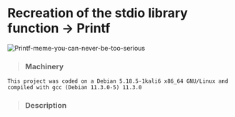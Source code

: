 # Recreation of the stdio library function -> Printf
![Printf-meme-you-can-never-be-too-serious](https://pics.me.me/developers-gdb-ide-100s-of-printf-statements-printf-s-i-n-pretty-function-line-38789494.png)

> ### Machinery
```
This project was coded on a Debian 5.18.5-1kali6 x86_64 GNU/Linux and compiled with gcc (Debian 11.3.0-5) 11.3.0
```
> ### Description